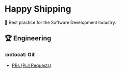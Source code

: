 # Happy Shipping
:rocket: Best practice for the Software Development Industry.

## :trophy: Engineering

### :octocat: Git

* [PRs (Pull Requests)](https://github.com/diegoajv/happy-shipping/blob/master/engineering/git/pull_requests.md)
